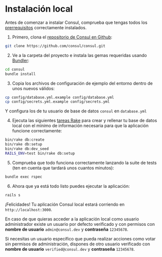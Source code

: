 # Instalación local

Antes de comenzar a instalar Consul, comprueba que tengas todos los [prerrequisitos](prerequisites) correctamente instalados.

1. Primero, clona el [repositorio de Consul en Github](https://github.com/consul/consul/):

  ```bash
  git clone https://github.com/consul/consul.git
  ```

2. Ve a la carpeta del proyecto e instala las gemas requeridas usando [Bundler](http://bundler.io/):

  ```bash
  cd consul
  bundle install
  ```

3. Copia los archivos de configuración de ejemplo del entorno dentro de unos nuevos válidos:

  ```bash
  cp config/database.yml.example config/database.yml
  cp config/secrets.yml.example config/secrets.yml
  ```

  Y configura los de tu usuario de base de datos `consul` en `database.yml`

4. Ejecuta las siguientes [tareas Rake](https://github.com/ruby/rake) para crear y rellenar tu base de datos local con el mínimo de información necesaria para que la aplicación funcione correctamente:

  ```bash
  bin/rake db:create
  bin/rake db:setup
  bin/rake db:dev_seed
  RAILS_ENV=test bin/rake db:setup
  ```

5. Comprueba que todo funciona correctamente lanzando la suite de tests (ten en cuenta que tardará unos cuantos minutos):

  ```bash
  bundle exec rspec
  ```

6. Ahora que ya está todo listo puedes ejecutar la aplicación:

  ```bash
  rails s
  ```

  ¡Felicidades! Tu aplicación Consul local estará corriendo en `http://localhost:3000`.

En caso de que quieras acceder a la aplicación local como usuario administrador existe un usuario por defecto verificado y con permisos con **nombre de usuario** `admin@consul.dev` y **contraseña** `12345678`.

Si necesitas un usuario específico que pueda realizar acciones como votar sin permisos de administración, dispones de otro usuario verificado con **nombre de usuario** `verified@consul.dev` y **contraseña** `12345678`.
